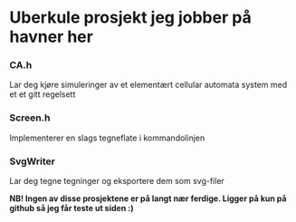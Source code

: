 <h1>Uberkule prosjekt jeg jobber på havner her</h1>

<h3>CA.h</h3>
<p>Lar deg kjøre simuleringer av et elementært cellular automata system med et
		et gitt regelsett</p>
<h3>Screen.h</h3>
<p>Implementerer en slags tegneflate i kommandolinjen</p>
<h3>SvgWriter</h3>
<p>Lar deg tegne tegninger og eksportere dem som svg-filer</p>
<b>NB! Ingen av disse prosjektene er på langt nær ferdige. Ligger på kun
		på github så jeg får teste ut siden :)</b>